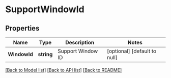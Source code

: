 # SupportWindowId

## Properties
Name | Type | Description | Notes
------------ | ------------- | ------------- | -------------
**WindowId** | **string** | Support Window ID | [optional] [default to null]

[[Back to Model list]](../README.md#documentation-for-models) [[Back to API list]](../README.md#documentation-for-api-endpoints) [[Back to README]](../README.md)

